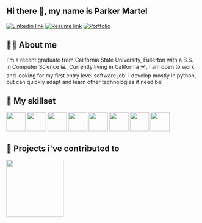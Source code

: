 ## Hi there 👋, my name is Parker Martel

[![Linkedin link](https://img.shields.io/badge/LinkedIn-0077B5?style=for-the-badge&logo=linkedin&logoColor=white)](https://www.linkedin.com/in/parker-martel-616251260/)
[![Resume link](https://img.shields.io/badge/Resume-FF0000?style=for-the-badge)](https://parker-martel.github.io/assets/Resume-2.pdf)
[![Portfolio](https://img.shields.io/badge/Portfolio-2E2E2E?style=for-the-badge)](https://parker-martel.github.io/)

## 🙋‍♂️ About me

I'm a recent graduate from California State University, Fullerton with a B.S. in Computer Science 💻. Currently living in California ☀️, I am open to work and looking for my first entry level software job! I develop mostly in python, but can quickly adapt and learn other technologies if need be! 

## 🌱 My skillset

<img src="https://github.com/parker-martel/parker-martel/assets/112444705/b2ca25b5-564d-4c0c-b48b-d529ed2acafd" height="50px"> <img src="https://github.com/parker-martel/parker-martel/assets/112444705/e763aa51-f47d-43d9-88c1-08b80d456afb" height="50px"> <img src="https://github.com/parker-martel/parker-martel/assets/112444705/163e9186-3616-4626-b632-7948a8f1f246" height="50px"> <img src="https://github.com/parker-martel/parker-martel/assets/112444705/5c769abf-5929-44c8-a16a-df4b1cf9b54d" height="50px"> <img src="https://github.com/parker-martel/parker-martel/assets/112444705/02901267-5b3a-4133-b62c-6c24c2243d1f" height="50px"> <img src="https://github.com/parker-martel/parker-martel/assets/112444705/cfea64b4-060c-49cf-a489-e2267070b5f6" height="50px"> <img src="https://github.com/parker-martel/parker-martel/assets/112444705/5497bb36-9b81-48ee-af07-9dd2c5747f08" height="50px"> <img src="https://github.com/parker-martel/parker-martel/assets/112444705/dc7f9f7e-a7c2-4e68-8d4c-dd5a7768ba71" height="50px"> 

## 🔨 Projects i've contributed to

<img src="https://github.com/parker-martel/parker-martel/assets/112444705/53e53be9-f597-4c80-8459-de71c22de498" height="150px">




<!---
parker-martel/parker-martel is a ✨ special ✨ repository because its `README.md` (this file) appears on your GitHub profile.
You can click the Preview link to take a look at your changes.
--->
